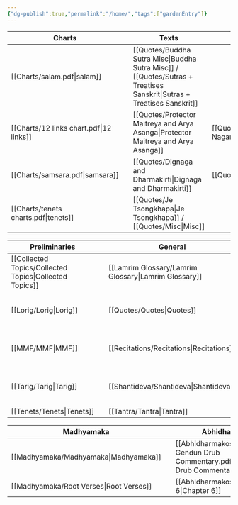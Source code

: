 ```yaml
---
{"dg-publish":true,"permalink":"/home/","tags":["gardenEntry"]}
---
```



| **Charts**                              |     | **Texts**                                               |                          |
| --------------------------------------- | --- | ------------------------------------------------------- | ------------------------ |
| [[Charts/salam.pdf\|salam]]             |     | [[Quotes/Buddha Sutra Misc\|Buddha Sutra Misc]] / [[Quotes/Sutras + Treatises Sanskrit\|Sutras + Treatises Sanskrit]] | <br>                     |
| [[Charts/12 links chart.pdf\|12 links]] |     | [[Quotes/Protector Maitreya and Arya Asanga\|Protector Maitreya and Arya Asanga]]                  | [[Quotes/Arya Nagarjuna et al\|Arya Nagarjuna et al]] |
| [[Charts/samsara.pdf\|samsara]]         |     | [[Quotes/Dignaga and Dharmakirti\|Dignaga and Dharmakirti]]                             | [[Quotes/Vasubhandu\|Vasubhandu]]           |
| [[Charts/tenets charts.pdf\|tenets]]    |     | [[Quotes/Je Tsongkhapa\|Je Tsongkhapa]] / [[Quotes/Misc\|Misc]]                            |                          |


| **Preliminaries**                                       |     | **General**                              |     | **Perfection of Wisdom**                                            |                                                                  |                                                                  |
| ------------------------------------------------------- | --- | ---------------------------------------- | --- | ------------------------------------------------------------------- | ---------------------------------------------------------------- | ---------------------------------------------------------------- |
| [[Collected Topics/Collected Topics\|Collected Topics]] |     | [[Lamrim Glossary/Lamrim Glossary\|Lamrim Glossary]]                      |     | [[Perfection of Wisdom/Root Verses/Root Verses\|Root Verses]]       | [[Perfection of Wisdom/Perfection of Wisdom#^ae16d9\|Chapter 1]] | [[Perfection of Wisdom/Perfection of Wisdom#^d111d6\|Chapter 5]] |
| [[Lorig/Lorig\|Lorig]]                                  |     | [[Quotes/Quotes\|Quotes]]                |     | [[Perfection of Wisdom/70 Topics/70 Topics\|70 Topics]]             | [[Perfection of Wisdom/Perfection of Wisdom#^7dcbff\|Chapter 2]] | [[Perfection of Wisdom/Perfection of Wisdom#^7c2ebx\|Chapter 6]] |
| [[MMF/MMF\|MMF]]                                        |     | [[Recitations/Recitations\|Recitations]] |     | [[Perfection of Wisdom/Salam/Salam\|Salam]]                         | [[Perfection of Wisdom/Perfection of Wisdom#^750d3e\|Chapter 3]] | [[Perfection of Wisdom/Perfection of Wisdom#^7c2ebh\|Chapter 7]] |
| [[Tarig/Tarig\|Tarig]]                                               |     | [[Shantideva/Shantideva\|Shantideva]]    |     | [[Perfection of Wisdom/Perfection of Wisdom\|Supplementary Topics]] | [[Perfection of Wisdom/Perfection of Wisdom#^f46f5f\|Chapter 4]] | [[Perfection of Wisdom/Perfection of Wisdom#^7c2ebf\|Chapter 8]] |
| [[Tenets/Tenets\|Tenets]]                               |     | [[Tantra/Tantra\|Tantra]]                |     |                                                                     |                                                                  |                                                                  |


| **Madhyamaka**                          |     | **Abhidharma**                                                             |
| --------------------------------------- | --- | -------------------------------------------------------------------------- |
| [[Madhyamaka/Madhyamaka\|Madhyamaka]]   |     | [[Abhidharmakosha/ABK Gendun Drub Commentary.pdf\|Gendun Drub Commentary]] |
| [[Madhyamaka/Root Verses\|Root Verses]] |     | [[Abhidharmakosha/Chapter 6\|Chapter 6]]                                   |
